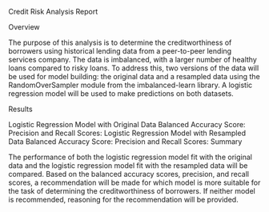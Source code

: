 Credit Risk Analysis Report

Overview

The purpose of this analysis is to determine the creditworthiness of borrowers using historical lending data from a peer-to-peer lending services company. The data is imbalanced, with a larger number of healthy loans compared to risky loans. To address this, two versions of the data will be used for model building: the original data and a resampled data using the RandomOverSampler module from the imbalanced-learn library. A logistic regression model will be used to make predictions on both datasets.

Results

Logistic Regression Model with Original Data
Balanced Accuracy Score:
Precision and Recall Scores:
Logistic Regression Model with Resampled Data
Balanced Accuracy Score:
Precision and Recall Scores:
Summary

The performance of both the logistic regression model fit with the original data and the logistic regression model fit with the resampled data will be compared. Based on the balanced accuracy scores, precision, and recall scores, a recommendation will be made for which model is more suitable for the task of determining the creditworthiness of borrowers. If neither model is recommended, reasoning for the recommendation will be provided.